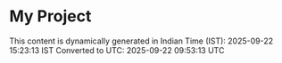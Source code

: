 # My Project

This content is dynamically generated in Indian Time (IST): 2025-09-22 15:23:13 IST
Converted to UTC: 2025-09-22 09:53:13 UTC
